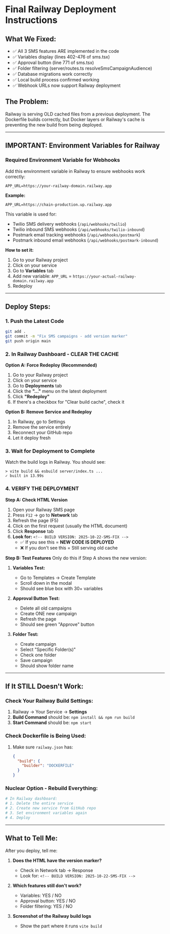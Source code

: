 # Final Railway Deployment Instructions

## What We Fixed:
- ✅ All 3 SMS features ARE implemented in the code
- ✅ Variables display (lines 402-476 of sms.tsx)
- ✅ Approval button (line 771 of sms.tsx)
- ✅ Folder filtering (server/routes.ts resolveSmsCampaignAudience)
- ✅ Database migrations work correctly
- ✅ Local build process confirmed working
- ✅ Webhook URLs now support Railway deployment

## The Problem:
Railway is serving OLD cached files from a previous deployment. The Dockerfile builds correctly, but Docker layers or Railway's cache is preventing the new build from being deployed.

---

## IMPORTANT: Environment Variables for Railway

### Required Environment Variable for Webhooks

Add this environment variable in Railway to ensure webhooks work correctly:

```
APP_URL=https://your-railway-domain.railway.app
```

**Example:**
```
APP_URL=https://chain-production.up.railway.app
```

This variable is used for:
- Twilio SMS delivery webhooks (`/api/webhooks/twilio`)
- Twilio inbound SMS webhooks (`/api/webhooks/twilio-inbound`)
- Postmark email tracking webhooks (`/api/webhooks/postmark`)
- Postmark inbound email webhooks (`/api/webhooks/postmark-inbound`)

**How to set it:**
1. Go to your Railway project
2. Click on your service
3. Go to **Variables** tab
4. Add new variable: `APP_URL` = `https://your-actual-railway-domain.railway.app`
5. Redeploy

---

## Deploy Steps:

### 1. Push the Latest Code
```bash
git add .
git commit -m "Fix SMS campaigns - add version marker"
git push origin main
```

### 2. In Railway Dashboard - CLEAR THE CACHE

**Option A: Force Redeploy (Recommended)**
1. Go to your Railway project
2. Click on your service
3. Go to **Deployments** tab
4. Click the **"..."** menu on the latest deployment
5. Click **"Redeploy"**
6. If there's a checkbox for "Clear build cache", check it

**Option B: Remove Service and Redeploy**
1. In Railway, go to Settings
2. Remove the service entirely
3. Reconnect your GitHub repo
4. Let it deploy fresh

### 3. Wait for Deployment to Complete
Watch the build logs in Railway. You should see:
```
> vite build && esbuild server/index.ts ...
✓ built in 13.99s
```

### 4. VERIFY THE DEPLOYMENT

**Step A: Check HTML Version**
1. Open your Railway SMS page
2. Press `F12` → go to **Network** tab
3. Refresh the page (F5)
4. Click on the first request (usually the HTML document)
5. Click **Response** tab
6. **Look for:** `<!-- BUILD VERSION: 2025-10-22-SMS-FIX -->`
   - ✅ If you see this = **NEW CODE IS DEPLOYED**
   - ❌ If you don't see this = Still serving old cache

**Step B: Test Features**
Only do this if Step A shows the new version:

1. **Variables Test:**
   - Go to Templates → Create Template
   - Scroll down in the modal
   - Should see blue box with 30+ variables

2. **Approval Button Test:**
   - Delete all old campaigns
   - Create ONE new campaign
   - Refresh the page
   - Should see green "Approve" button

3. **Folder Test:**
   - Create campaign
   - Select "Specific Folder(s)"
   - Check one folder
   - Save campaign
   - Should show folder name

---

## If It STILL Doesn't Work:

### Check Your Railway Build Settings:
1. Railway → Your Service → **Settings**
2. **Build Command** should be: `npm install && npm run build`
3. **Start Command** should be: `npm start`

### Check Dockerfile is Being Used:
1. Make sure `railway.json` has:
   ```json
   {
     "build": {
       "builder": "DOCKERFILE"
     }
   }
   ```

### Nuclear Option - Rebuild Everything:
```bash
# In Railway dashboard:
# 1. Delete the entire service
# 2. Create new service from GitHub repo
# 3. Set environment variables again
# 4. Deploy
```

---

## What to Tell Me:

After you deploy, tell me:

1. **Does the HTML have the version marker?**
   - Check in Network tab → Response
   - Look for: `<!-- BUILD VERSION: 2025-10-22-SMS-FIX -->`

2. **Which features still don't work?**
   - Variables: YES / NO
   - Approval button: YES / NO  
   - Folder filtering: YES / NO

3. **Screenshot of the Railway build logs**
   - Show the part where it runs `vite build`
